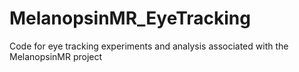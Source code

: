 # MelanopsinMR_EyeTracking
Code for eye tracking experiments and analysis associated with the MelanopsinMR project
